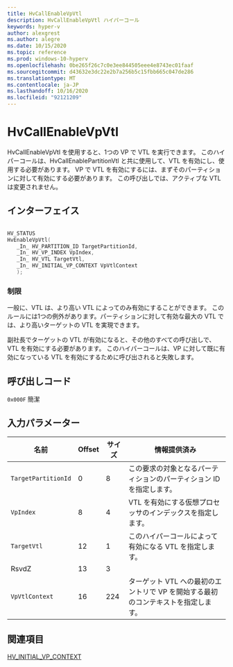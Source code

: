 ```yaml
---
title: HvCallEnableVpVtl
description: HvCallEnableVpVtl ハイパーコール
keywords: hyper-v
author: alexgrest
ms.author: alegre
ms.date: 10/15/2020
ms.topic: reference
ms.prod: windows-10-hyperv
ms.openlocfilehash: 0be265f26c7c0e3ee844505eee4e8743ec01faaf
ms.sourcegitcommit: d43632e3dc22e2b7a256b5c15fbb665c047de286
ms.translationtype: MT
ms.contentlocale: ja-JP
ms.lasthandoff: 10/16/2020
ms.locfileid: "92121209"
---
```

# <a name="hvcallenablevpvtl"></a>HvCallEnableVpVtl

HvCallEnableVpVtl を使用すると、1つの VP で VTL を実行できます。 このハイパーコールは、HvCallEnablePartitionVtl と共に使用して、VTL を有効にし、使用する必要があります。 VP で VTL を有効にするには、まずそのパーティションに対して有効にする必要があります。 この呼び出しでは、アクティブな VTL は変更されません。

## <a name="interface"></a>インターフェイス

 ```c

HV_STATUS
HvEnableVpVtl(
    _In_ HV_PARTITION_ID TargetPartitionId,
    _In_ HV_VP_INDEX VpIndex,
    _In_ HV_VTL TargetVtl,
    _In_ HV_INITIAL_VP_CONTEXT VpVtlContext
    );
 ```

### <a name="restrictions"></a>制限

一般に、VTL は、より高い VTL によってのみ有効にすることができます。 このルールには1つの例外があります。パーティションに対して有効な最大の VTL では、より高いターゲットの VTL を実現できます。

副社長でターゲットの VTL が有効になると、その他のすべての呼び出しで、VTL を有効にする必要があります。
このハイパーコールは、VP に対して既に有効になっている VTL を有効にするために呼び出されると失敗します。

## <a name="call-code"></a>呼び出しコード
`0x000F` 簡潔

## <a name="input-parameters"></a>入力パラメーター

| 名前                    | Offset     | サイズ     | 情報提供済み                      |
|-------------------------|------------|----------|-------------------------------------------|
| `TargetPartitionId`     | 0          | 8        | この要求の対象となるパーティションのパーティション ID を指定します。 |
| `VpIndex`               | 8          | 4        | VTL を有効にする仮想プロセッサのインデックスを指定します。 |
| `TargetVtl`             | 12         | 1        | このハイパーコールによって有効になる VTL を指定します。 |
| RsvdZ                   | 13         | 3        |                                           |
| `VpVtlContext`          | 16         | 224      | ターゲット VTL への最初のエントリで VP を開始する最初のコンテキストを指定します。 |

## <a name="see-also"></a>関連項目

[HV_INITIAL_VP_CONTEXT](../datatypes/HV_INITIAL_VP_CONTEXT.md)